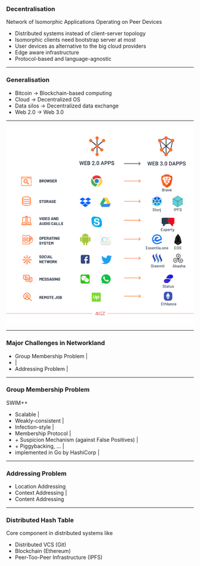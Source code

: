 ### Decentralisation

Network of Isomorphic Applications Operating on Peer Devices

- Distributed systems instead of client-server topology 
- Isomorphic clients need bootstrap server at most  
- User devices as alternative to the big cloud providers 
- Edge aware infrastructure 
- Protocol-based and language-agnostic 

---

### Generalisation


- Bitcoin -> Blockchain-based computing
- Cloud -> Decentralized OS
- Data silos -> Decentralized data exchange
- Web 2.0 -> Web 3.0


---

![Web 2.0 - Web 3.0](assets/image/web2-3.0.png)

---
### Major Challenges in Networkland

- Group Membership Problem |
- |
- Addressing Problem |

---

### Group Membership Problem

SWIM++ 

- Scalable |
- Weakly-consistent |
- Infection-style |
- Membership Protocol |
- \+ Suspicion Mechanism (against False Positives) |
- \+ Piggybacking, ... |
- implemented in Go by HashiCorp |

---
### Addressing Problem

- Location Addressing
- Context Addressing |
- Content Addressing

---

### Distributed Hash Table

Core component in distributed systems like

- Distributed VCS (Git)
- Blockchain (Ethereum)
- Peer-Too-Peer Infrastructure (IPFS)
